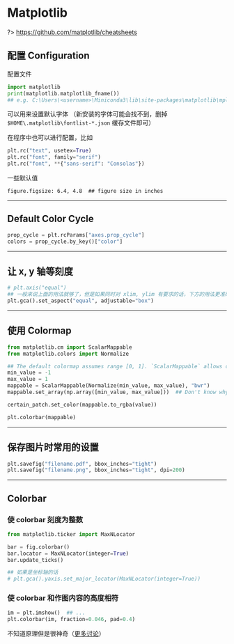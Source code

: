 # Matplotlib

?> https://github.com/matplotlib/cheatsheets

## 配置 Configuration

配置文件

```python
import matplotlib
print(matplotlib.matplotlib_fname())
## e.g. C:\Users\<username>\Miniconda3\lib\site-packages\matplotlib\mpl-data\matplotlibrc
```

可以用来设置默认字体
（新安装的字体可能会找不到，删掉 `$HOME\.matplotlib\fontlist-*.json` 缓存文件即可）

在程序中也可以进行配置，比如

```python
plt.rc("text", usetex=True)
plt.rc("font", family="serif")
plt.rc("font", **{"sans-serif": "Consolas"})
```

一些默认值

```
figure.figsize: 6.4, 4.8  ## figure size in inches
```

---

## Default Color Cycle

```python
prop_cycle = plt.rcParams["axes.prop_cycle"]
colors = prop_cycle.by_key()["color"]
```

---

## 让 x, y 轴等刻度

```python
# plt.axis("equal")
## 一般来说上面的用法就够了，但是如果同时对 xlim, ylim 有要求的话，下方的用法更准确
plt.gca().set_aspect("equal", adjustable="box")
```

---

## 使用 Colormap

```python
from matplotlib.cm import ScalarMappable
from matplotlib.colors import Normalize

## The default colormap assumes range [0, 1]. `ScalarMappable` allows custom range.
min_value = -1
max_value = 1
mappable = ScalarMappable(Normalize(min_value, max_value), "bwr")
mappable.set_array(np.array([min_value, max_value]))  ## Don't know why but `set_array` is needed

certain_patch.set_color(mappable.to_rgba(value))

plt.colorbar(mappable)
```

---

## 保存图片时常用的设置

```python
plt.savefig("filename.pdf", bbox_inches="tight")
plt.savefig("filename.png", bbox_inches="tight", dpi=200)
```

---

## Colorbar

### 使 colorbar 刻度为整数

```python
from matplotlib.ticker import MaxNLocator

bar = fig.colorbar()
bar.locator = MaxNLocator(integer=True)
bar.update_ticks()

## 如果是坐标轴的话
# plt.gca().yaxis.set_major_locator(MaxNLocator(integer=True))
```

### 使 colorbar 和作图内容的高度相符

```python
im = plt.imshow()  ## ...
plt.colorbar(im, fraction=0.046, pad=0.4)
```

不知道原理但是很神奇（[更多讨论](https://stackoverflow.com/a/26720422)）
